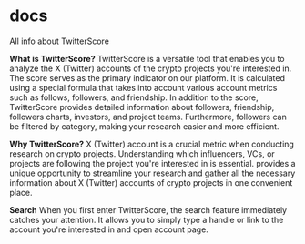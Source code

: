 # docs
All info about TwitterScore

**What is TwitterScore?**
TwitterScore is a versatile tool that enables you to analyze the X (Twitter) accounts of the crypto projects you're interested in.
The score serves as the primary indicator on our platform. It is calculated using a special formula that takes into account various account metrics such as follows, followers, and friendship.
In addition to the score, TwitterScore provides detailed information about followers, friendship, followers charts, investors, and project teams. Furthermore, followers can be filtered by category, making your research easier and more efficient.

**Why TwitterScore?**
X (Twitter) account is a crucial metric when conducting research on crypto projects. Understanding which influencers, VCs, or projects are following the project you're interested in is essential.
​provides a unique opportunity to streamline your research and gather all the necessary information about X (Twitter) accounts of crypto projects in one convenient place.


**Search**
When you first enter TwitterScore, the search feature immediately catches your attention. It allows you to simply type a handle or link to the account you're interested in and open account page.
